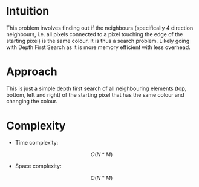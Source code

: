# Intuition
<!-- Describe your first thoughts on how to solve this problem. -->
This problem involves finding out if the neighbours (specifically 4 direction neighbours, i.e. all pixels connected to a pixel touching the edge of the starting pixel) is the same colour. It is thus a search problem. Likely going with Depth First Search as it is more memory efficient with less overhead. 

# Approach
<!-- Describe your approach to solving the problem. -->
This is just a simple depth first search of all neighbouring elements (top, bottom, left and right) of the starting pixel that has the same colour and changing the colour.


# Complexity
- Time complexity:
<!-- Add your time complexity here, e.g. $$O(n)$$ -->
$$O(N * M)$$

- Space complexity:
<!-- Add your space complexity here, e.g. $$O(n)$$ -->
$$O(N * M)$$